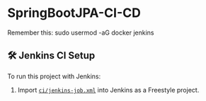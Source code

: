 # SpringBootJPA-CI-CD

Remember this: sudo usermod -aG docker jenkins

## 🛠 Jenkins CI Setup

To run this project with Jenkins:

1. Import [`ci/jenkins-job.xml`](ci/jenkins-job.xml) into Jenkins as a Freestyle project.